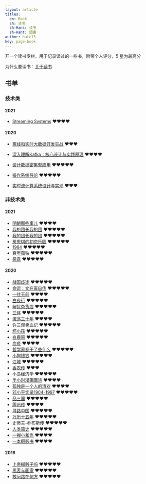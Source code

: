 ```yaml
---
layout: article
titles:
  en: Book
  zh: 读书
  zh-Hans: 读书
  zh-Hant: 讀書
author: hate13
key: page-book
---
```


开一个读书专栏，用于记录读过的一些书，附带个人评分，5 星为最高分

为什么要读书：[关于读书](https://hate13.com/2020/03/21/%E5%85%B3%E4%BA%8E%E8%AF%BB%E4%B9%A6.html)

## 书单

### 技术类

#### 2021

- [Streaming Systems](https://book.douban.com/subject/27080632/) ❤️❤️❤️❤️

#### 2020

- [离线和实时大数据开发实战](https://book.douban.com/subject/30234022/) ❤️❤️❤️

- [深入理解Kafka：核心设计与实践原理](https://book.douban.com/subject/30437872/) ❤️❤️❤️❤️

- [设计数据密集型应用](https://book.douban.com/subject/27154352/) ❤️❤️❤️❤️❤️

- [操作系统导论](https://book.douban.com/subject/33463930/) ❤️❤️❤️❤️❤️

- [实时流计算系统设计与实现](https://book.douban.com/subject/34959199/) ❤️❤️❤️

### 非技术类

#### 2021

- [明朝那些事儿](https://book.douban.com/subject/7163250/) ❤️❤️❤️❤️
- [我的团长我的团](https://movie.douban.com/subject/2997325/) ❤️❤️❤️❤️❤️
- [我的团长我的团](https://movie.douban.com/subject/2997325/) ❤️❤️❤️❤️❤️
- [房思琪的初恋乐园](https://book.douban.com/subject/27614904/) ❤️❤️❤️❤️❤️
- [1984](https://book.douban.com/subject/26773704/) ❤️❤️❤️❤️❤️
- [百年孤独](https://book.douban.com/subject/6082808/) ❤️❤️❤️❤️❤️
- [恶意](https://book.douban.com/subject/3646172/) ❤️❤️❤️❤️❤️

#### 2020

- [战国歧途](https://book.douban.com/subject/33436921/) ❤️❤️❤️❤️❤️
- [命运：文在寅自传](https://book.douban.com/subject/27607225/) ❤️❤️❤️❤️❤️
- [一往无前](https://book.douban.com/subject/35174681/) ❤️❤️❤️❤️
- [白夜行](https://book.douban.com/subject/10554308/) ❤️❤️❤️❤️❤️
- [解忧杂货店](https://book.douban.com/subject/25862578/) ❤️❤️❤️❤️❤️
- [三体](https://book.douban.com/subject/33420947/) ❤️❤️❤️❤️❤️
- [激荡三十年](https://book.douban.com/subject/27599025/) ❤️❤️❤️❤️
- [许三观卖血记](https://book.douban.com/subject/4760224/) ❤️❤️❤️❤️❤️
- [坏小孩](https://book.douban.com/subject/25955474/) ❤️❤️❤️❤️❤️
- [白鹿原](https://book.douban.com/subject/10564071/) ❤️❤️❤️❤️❤️
- [血疫](https://book.douban.com/subject/26712353/) ❤️❤️❤️❤️
- [哲学家都干了些什么](https://book.douban.com/subject/26390842/) ❤️❤️❤️❤️❤️
- [小狗钱钱](https://book.douban.com/subject/3576486/) ❤️❤️❤️❤️❤️
- [江城](https://book.douban.com/subject/7060185/) ❤️❤️❤️❤️❤️
- [香农传](https://book.douban.com/subject/30320103/) ❤️❤️❤️
- [小岛经济学](https://book.douban.com/subject/26897464/) ❤️❤️❤️❤️❤️
- [半小时漫画唐诗](https://book.douban.com/subject/33441524/) ❤️❤️❤️❤️
- [孤独是一个人的清欢](https://book.douban.com/subject/30404719/) ❤️❤️❤️❤️
- [邓小平实录1904-1997](https://book.douban.com/subject/30396221/) ❤️❤️❤️❤️❤️
- [品三国](https://book.douban.com/subject/27666002/) ❤️❤️❤️❤️❤️
- [腾讯传](https://book.douban.com/subject/26929955/) ❤️❤️❤️❤️
- [寻路中国](https://book.douban.com/subject/5414391/) ❤️❤️❤️❤️❤️
- [万历十五年](https://book.douban.com/subject/1041482/) ❤️❤️❤️❤️❤️
- [史蒂夫-乔布斯传](https://book.douban.com/subject/6798611/) ❤️❤️❤️❤️❤️
- [人类简史](https://book.douban.com/subject/25985021/) ❤️❤️❤️❤️❤️
- [一禅小和尚](https://book.douban.com/subject/27126634/) ❤️❤️❤️❤️
- [一本摄影书](https://book.douban.com/subject/10426611/) ❤️❤️❤️❤️

#### 2019

- [上帝掷骰子吗](https://book.douban.com/subject/33477229/) ❤️❤️❤️❤️❤️
- [黑客与画家](https://book.douban.com/subject/6021440/) ❤️❤️❤️❤️❤️
- [敢问路在何方](https://book.douban.com/subject/20424572/) ❤️❤️❤️❤️❤️